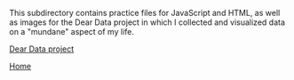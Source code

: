 This subdirectory contains practice files for JavaScript and HTML, as well as images for the Dear Data project in which I collected and visualized data on a "mundane" aspect of my life.

[Dear Data project](./homework/DearData.md)

[Home](../README.md)